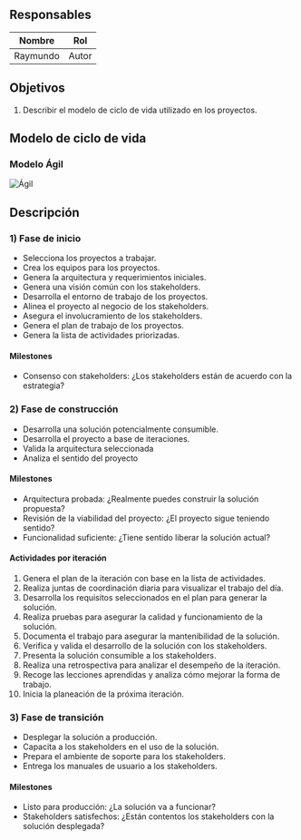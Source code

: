 ## Responsables
Nombre     | Rol
-----------|------------------
Raymundo   | Autor


## Objetivos
1. Describir el modelo de ciclo de vida utilizado en los proyectos.

## Modelo de ciclo de vida
### Modelo Ágil

![Ágil](https://i.imgur.com/830rNzO.png "Modelo Ágil")

## Descripción
### 1) Fase de inicio
* Selecciona los proyectos a trabajar.
* Crea los equipos para los proyectos.
* Genera la arquitectura y requerimientos iniciales.
* Genera una visión común con los stakeholders.
* Desarrolla el entorno de trabajo de los proyectos.
* Alinea el proyecto al negocio de los stakeholders.
* Asegura el involucramiento de los stakeholders.
* Genera el plan de trabajo de los proyectos.
* Genera la lista de actividades priorizadas.

#### Milestones
* Consenso con stakeholders: ¿Los stakeholders están de acuerdo con la estrategia? 

### 2) Fase de construcción
* Desarrolla una solución potencialmente consumible.
* Desarrolla el proyecto a base de iteraciones.
* Valida la arquitectura seleccionada
* Analiza el sentido del proyecto

#### Milestones
* Arquitectura probada: ¿Realmente puedes construir la solución propuesta?
* Revisión de la viabilidad del proyecto: ¿El proyecto sigue teniendo sentido?
* Funcionalidad suficiente: ¿Tiene sentido liberar la solución actual?

#### Actividades por iteración
1. Genera el plan de la iteración con base en la lista de actividades.
2. Realiza juntas de coordinación diaria para visualizar el trabajo del día.
3. Desarrolla los requisitos seleccionados en el plan para generar la solución.
4. Realiza pruebas para asegurar la calidad y funcionamiento de la solución.
5. Documenta el trabajo para asegurar la mantenibilidad de la solución.
6. Verifica y valida el desarrollo de la solución con los stakeholders.
7. Presenta la solución consumible a los stakeholders.
8. Realiza una retrospectiva para analizar el desempeño de la iteración.
9. Recoge las lecciones aprendidas y analiza cómo mejorar la forma de trabajo.
10. Inicia la planeación de la próxima iteración.

### 3) Fase de transición
* Desplegar la solución a producción.
* Capacita a los stakeholders en el uso de la solución.
* Prepara el ambiente de soporte para los stakeholders.
* Entrega los manuales de usuario a los stakeholders.

#### Milestones
* Listo para producción: ¿La solución va a funcionar?
* Stakeholders satisfechos: ¿Están contentos los stakeholders con la solución desplegada?
